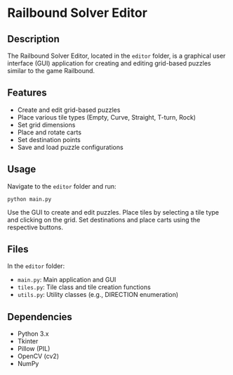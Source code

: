 # Railbound Solver Editor

## Description

The Railbound Solver Editor, located in the `editor` folder, is a graphical user interface (GUI) application for creating and editing grid-based puzzles similar to the game Railbound.

## Features

- Create and edit grid-based puzzles
- Place various tile types (Empty, Curve, Straight, T-turn, Rock)
- Set grid dimensions
- Place and rotate carts
- Set destination points
- Save and load puzzle configurations

## Usage

Navigate to the `editor` folder and run:

```
python main.py
```

Use the GUI to create and edit puzzles. Place tiles by selecting a tile type and clicking on the grid. Set destinations and place carts using the respective buttons.

## Files

In the `editor` folder:

- `main.py`: Main application and GUI
- `tiles.py`: Tile class and tile creation functions
- `utils.py`: Utility classes (e.g., DIRECTION enumeration)

## Dependencies

- Python 3.x
- Tkinter
- Pillow (PIL)
- OpenCV (cv2)
- NumPy

